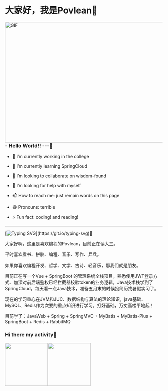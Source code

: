 # 大家好，我是Povlean👋


  <img align="right" alt="GIF" src="https://github.com/abhisheknaiidu/abhisheknaiidu/blob/master/code.gif?raw=true" width="600" height="384" />

### - Hello World!! ---👋

- 🔭 I’m currently working in the college

- 🌱 I’m currently learning SpringCloud

- 👯 I’m looking to collaborate on wisdom-found

- 🤔 I’m looking for help with myself

- 📫 How to reach me: just remain words on this page

- 😄 Pronouns: terrible
 
- ⚡ Fun fact: coding! and reading!

----------------------------

[![Typing SVG](https://readme-typing-svg.demolab.com/?lines=Hello+World~+---Povlean;)](https://git.io/typing-svg)👋

大家好啊，这里是喜欢编程的Povlean，目前正在读大三。

平时喜欢看书、拼胶、编程、音乐、写作、乒乓。

如果你喜欢编程开发、哲学、文学、古诗、轻音乐，那我们就是朋友。

目前正在写一个Vue + SpringBoot 的管理系统全栈项目，熟悉使用JWT登录方式、加深对前后端鉴权已经拦截器校验token的业务逻辑，Java技术栈学到了SpringCloud，每天看一点Java技术，准备五月末的时候投简历找暑假实习了。

现在的学习重心在JVM和JUC、数据结构与算法的理论知识，java基础、MySQL、Redis作为次要的重点知识进行学习。打好基础，万丈高楼平地起！

目前学了：JavaWeb + Spring + SpringMVC + MyBatis + MyBatis-Plus + SpringBoot + Redis + RabbitMQ

### Hi there my activity👋
<img align="" height="137px" src="https://github-readme-stats.vercel.app/api?username=Povlean&hide_title=true&hide_border=true&show_icons=true&include_all_commits=true&line_height=21&bg_color=0,EC6C6C,FFD479,FFFC79,73FA79&theme=graywhite&locale=cn" /><img align="" height="137px" src="https://github-readme-stats.vercel.app/api/top-langs/?username=Povlean&hide_title=true&hide_border=true&layout=compact&bg_color=0,73FA79,73FDFF,D783FF&theme=graywhite&locale=cn" />
